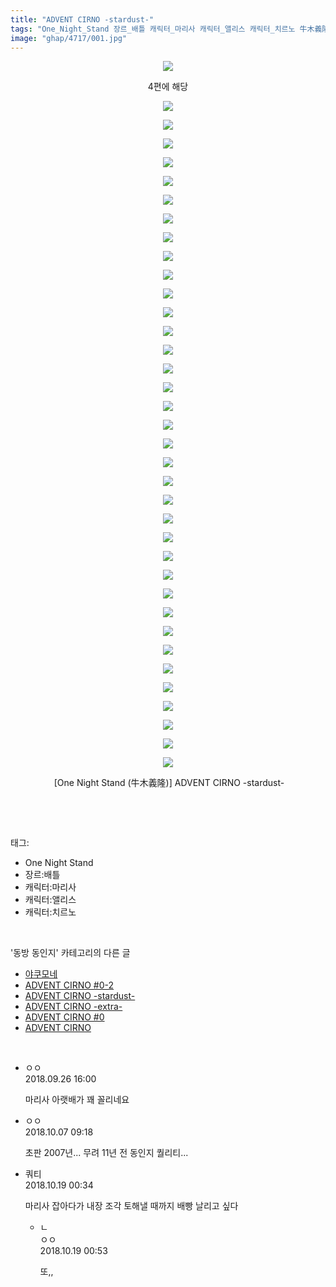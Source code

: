 ```yaml
---
title: "ADVENT CIRNO -stardust-"
tags: "One_Night_Stand 장르_배틀 캐릭터_마리사 캐릭터_앨리스 캐릭터_치르노 牛木義隆 동방_동인지"
image: "ghap/4717/001.jpg"
---
```

<div class="article">
<p style="text-align: center; clear: none; float: none;"><img src="{{ site.nasurl }}/ghap/4717/001.jpg"/></p>
<p style="text-align: center; clear: none; float: none;">4편에 해당</p>
<p style="text-align: center; clear: none; float: none;"><img src="{{ site.nasurl }}/ghap/4717/002.jpg"/></p>
<p style="text-align: center; clear: none; float: none;"><img src="{{ site.nasurl }}/ghap/4717/003.jpg"/></p>
<p style="text-align: center; clear: none; float: none;"><img src="{{ site.nasurl }}/ghap/4717/004.jpg"/></p>
<p style="text-align: center; clear: none; float: none;"><img src="{{ site.nasurl }}/ghap/4717/005.jpg"/></p>
<p style="text-align: center; clear: none; float: none;"><img src="{{ site.nasurl }}/ghap/4717/006.jpg"/></p>
<p style="text-align: center; clear: none; float: none;"><img src="{{ site.nasurl }}/ghap/4717/007.jpg"/></p>
<p style="text-align: center; clear: none; float: none;"><img src="{{ site.nasurl }}/ghap/4717/008.jpg"/></p>
<p style="text-align: center; clear: none; float: none;"><img src="{{ site.nasurl }}/ghap/4717/009.jpg"/></p>
<p style="text-align: center; clear: none; float: none;"><img src="{{ site.nasurl }}/ghap/4717/010.jpg"/></p>
<p style="text-align: center; clear: none; float: none;"><img src="{{ site.nasurl }}/ghap/4717/011.jpg"/></p>
<p style="text-align: center; clear: none; float: none;"><img src="{{ site.nasurl }}/ghap/4717/012.jpg"/></p>
<p style="text-align: center; clear: none; float: none;"><img src="{{ site.nasurl }}/ghap/4717/013.jpg"/></p>
<p style="text-align: center; clear: none; float: none;"><img src="{{ site.nasurl }}/ghap/4717/014.jpg"/></p>
<p style="text-align: center; clear: none; float: none;"><img src="{{ site.nasurl }}/ghap/4717/015.jpg"/></p>
<p style="text-align: center; clear: none; float: none;"><img src="{{ site.nasurl }}/ghap/4717/016.jpg"/></p>
<p style="text-align: center; clear: none; float: none;"><img src="{{ site.nasurl }}/ghap/4717/017.jpg"/></p>
<p style="text-align: center; clear: none; float: none;"><img src="{{ site.nasurl }}/ghap/4717/018.jpg"/></p>
<p style="text-align: center; clear: none; float: none;"><img src="{{ site.nasurl }}/ghap/4717/019.jpg"/></p>
<p style="text-align: center; clear: none; float: none;"><img src="{{ site.nasurl }}/ghap/4717/020.jpg"/></p>
<p style="text-align: center; clear: none; float: none;"><img src="{{ site.nasurl }}/ghap/4717/021.jpg"/></p>
<p style="text-align: center; clear: none; float: none;"><img src="{{ site.nasurl }}/ghap/4717/022.jpg"/></p>
<p style="text-align: center; clear: none; float: none;"><img src="{{ site.nasurl }}/ghap/4717/023.jpg"/></p>
<p style="text-align: center; clear: none; float: none;"><img src="{{ site.nasurl }}/ghap/4717/024.jpg"/></p>
<p style="text-align: center; clear: none; float: none;"><img src="{{ site.nasurl }}/ghap/4717/025.jpg"/></p>
<p style="text-align: center; clear: none; float: none;"><img src="{{ site.nasurl }}/ghap/4717/026.jpg"/></p>
<p style="text-align: center; clear: none; float: none;"><img src="{{ site.nasurl }}/ghap/4717/027.jpg"/></p>
<p style="text-align: center; clear: none; float: none;"><img src="{{ site.nasurl }}/ghap/4717/028.jpg"/></p>
<p style="text-align: center; clear: none; float: none;"><img src="{{ site.nasurl }}/ghap/4717/029.jpg"/></p>
<p style="text-align: center; clear: none; float: none;"><img src="{{ site.nasurl }}/ghap/4717/030.jpg"/></p>
<p style="text-align: center; clear: none; float: none;"><img src="{{ site.nasurl }}/ghap/4717/031.jpg"/></p>
<p style="text-align: center; clear: none; float: none;"><img src="{{ site.nasurl }}/ghap/4717/032.jpg"/></p>
<p style="text-align: center; clear: none; float: none;"><img src="{{ site.nasurl }}/ghap/4717/033.jpg"/></p>
<p style="text-align: center; clear: none; float: none;"><img src="{{ site.nasurl }}/ghap/4717/034.jpg"/></p>
<p style="text-align: center; clear: none; float: none;"><img src="{{ site.nasurl }}/ghap/4717/035.jpg"/></p>
<p style="text-align: center; clear: none; float: none;"><img src="{{ site.nasurl }}/ghap/4717/036.jpg"/></p>
<p style="text-align: center; clear: none; float: none;"><img src="{{ site.nasurl }}/ghap/4717/037.jpg"/></p>
<p style="text-align: center; clear: none; float: none;"> [One Night Stand (牛木義隆)] ADVENT CIRNO -stardust-</p>
<p><br/></p>
</div><br/>
<div class="tagTrail">
<p>태그: </p>
<ul>
<li>One Night Stand</li>
<li>장르:배틀</li>
<li>캐릭터:마리사</li>
<li>캐릭터:앨리스</li>
<li>캐릭터:치르노</li>
</ul>
</div><br/>
<div class="another">
<p>'동방 동인지' 카테고리의 다른 글</p>
<ul>
<li><a href="/2018-09-30-ghap_4730">야쿠모네</a></li>
<li><a href="/2018-09-25-ghap_4718">ADVENT CIRNO #0-2</a></li>
<li><a href="/2018-09-25-ghap_4717">ADVENT CIRNO -stardust-</a></li>
<li><a href="/2018-09-25-ghap_4716">ADVENT CIRNO -extra-</a></li>
<li><a href="/2018-09-25-ghap_4715">ADVENT CIRNO #0</a></li>
<li><a href="/2018-09-25-ghap_4714">ADVENT CIRNO</a></li>
</ul>
</div><br/>
<div class="cb_module cb_fluid">
<div class="cb_wrt cb_profile">
<div class="comment">
<ul>
<li class="cb_thumb_off" id="comment15339972">
<div class="cb_comment_area">
<div class="cb_info_area">
<div class="cb_section">
<span class="cb_nick_name">ㅇㅇ</span>
</div>
<div class="cb_section">
<span class="cb_date">2018.09.26 16:00 </span>
</div>
</div>
<div class="cb_dsc_comment">
<p class="cb_dsc">
											마리사 아랫배가 꽤 꼴리네요
										</p>
</div>
</div></li>
<li class="cb_thumb_off" id="comment15347335">
<div class="cb_comment_area">
<div class="cb_info_area">
<div class="cb_section">
<span class="cb_nick_name">ㅇㅇ</span>
</div>
<div class="cb_section">
<span class="cb_date">2018.10.07 09:18 </span>
</div>
</div>
<div class="cb_dsc_comment">
<p class="cb_dsc">
											초판 2007년... 무려 11년 전 동인지 퀄리티...
										</p>
</div>
</div></li>
<li class="cb_thumb_off" id="comment15358013">
<div class="cb_comment_area">
<div class="cb_info_area">
<div class="cb_section">
<span class="cb_nick_name">쿼티</span>
</div>
<div class="cb_section">
<span class="cb_date">2018.10.19 00:34 </span>
</div>
</div>
<div class="cb_dsc_comment">
<p class="cb_dsc">
											마리사 잡아다가 내장 조각 토해낼 때까지 배빵 날리고 싶다
										</p>
</div>
<ul>
<li class="cb_thumb_off" id="comment15358023">
<span class="cb_bu_subnode">ㄴ</span>
<div class="cb_comment_area">
<div class="cb_info_area">
<div class="cb_section">
<span class="cb_nick_name">ㅇㅇ</span>
</div>
<div class="cb_section">
<span class="cb_date">2018.10.19 00:53 </span>
</div>
</div>
<div class="cb_dsc_comment">
<p class="cb_dsc">
																또,,
															</p>
</div>
</div>
</li>
</ul>
</div></li>
</ul>
</div>
</div><!-- commentList close -->
</div><br/>
